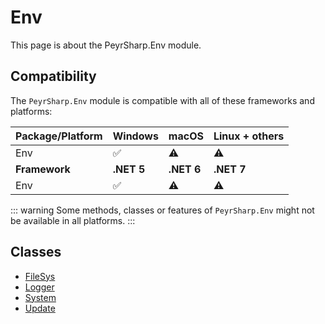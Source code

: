 # Env
This page is about the PeyrSharp.Env module.

## Compatibility

The `PeyrSharp.Env` module is compatible with all of these frameworks and platforms:

| Package/Platform 	| Windows 	| macOS 	| Linux + others 	|
|------------------	|---------	|-------	|----------------	|
| Env            	| ✅       	| ⚠️     	| ⚠️              	|
| **Framework**         | **.NET 5** | **.NET 6**  | **.NET 7** |
| Env            	| ✅       	| ⚠️     	| ⚠️              	|

::: warning
Some methods, classes or features of `PeyrSharp.Env` might not be available in all platforms.
:::

## Classes
- [FileSys](/env/filesys.md)
- [Logger](/env/logger.md)
- [System](/env/system.md)
- [Update](/env/update.md)